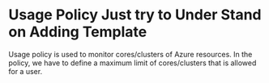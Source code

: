 # Usage Policy Just try to Under Stand on Adding Template

Usage policy is used to monitor cores/clusters of Azure resources. 
In the policy, we have to define a maximum limit of cores/clusters that is allowed for a user.
